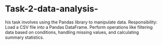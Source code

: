 # Task-2-data-analysis-
his task involves using the Pandas  library to manipulate data. Responsibility: Load a CSV file into a Pandas  DataFrame. Perform operations like  filtering data based on conditions, handling  missing values, and calculating summary  statistics.
